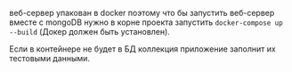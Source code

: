 веб-сервер упакован в docker поэтому что бы запустить веб-сервер вместе с mongoDB нужно в корне проекта запустить `docker-compose up --build` (Докер должен быть установлен).

Если в контейнере не будет в БД коллекция приложение заполнит их тестовыми данными.